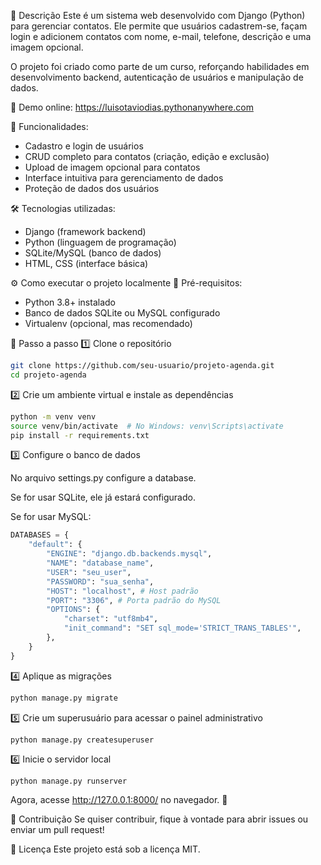 📌 Descrição
Este é um sistema web desenvolvido com Django (Python) para gerenciar contatos. Ele permite que usuários cadastrem-se, façam login e adicionem contatos com nome, e-mail, telefone, descrição e uma imagem opcional.

O projeto foi criado como parte de um curso, reforçando habilidades em desenvolvimento backend, autenticação de usuários e manipulação de dados.

🔗 Demo online: https://luisotaviodias.pythonanywhere.com

🚀 Funcionalidades:

- Cadastro e login de usuários
- CRUD completo para contatos (criação, edição e exclusão)
- Upload de imagem opcional para contatos
- Interface intuitiva para gerenciamento de dados
- Proteção de dados dos usuários

🛠️ Tecnologias utilizadas:

- Django (framework backend)
- Python (linguagem de programação)
- SQLite/MySQL (banco de dados)
- HTML, CSS (interface básica)

⚙️ Como executar o projeto localmente
📌 Pré-requisitos:
- Python 3.8+ instalado
- Banco de dados SQLite ou MySQL configurado
- Virtualenv (opcional, mas recomendado)

📌 Passo a passo
1️⃣ Clone o repositório

```bash
git clone https://github.com/seu-usuario/projeto-agenda.git
cd projeto-agenda
```

2️⃣ Crie um ambiente virtual e instale as dependências

```bash
python -m venv venv
source venv/bin/activate  # No Windows: venv\Scripts\activate
pip install -r requirements.txt
```

3️⃣ Configure o banco de dados

No arquivo settings.py configure a database.

Se for usar SQLite, ele já estará configurado.

Se for usar MySQL:

```python
DATABASES = {
    "default": {
        "ENGINE": "django.db.backends.mysql",
        "NAME": "database_name",
        "USER": "seu_user",
        "PASSWORD": "sua_senha",	
        "HOST": "localhost", # Host padrão
        "PORT": "3306", # Porta padrão do MySQL
        "OPTIONS": {
            "charset": "utf8mb4",
            "init_command": "SET sql_mode='STRICT_TRANS_TABLES'",
        },
    }
}
```

4️⃣ Aplique as migrações

```bash
python manage.py migrate
```

5️⃣ Crie um superusuário para acessar o painel administrativo

```
python manage.py createsuperuser
```

6️⃣ Inicie o servidor local

```
python manage.py runserver
```
Agora, acesse http://127.0.0.1:8000/ no navegador. 🚀

📝 Contribuição
Se quiser contribuir, fique à vontade para abrir issues ou enviar um pull request!

📄 Licença
Este projeto está sob a licença MIT.
